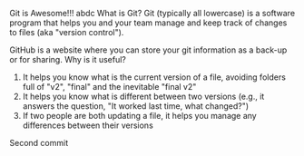 Git is Awesome!!!
abdc
What is Git?
Git (typically all lowercase) is a software program that helps you and your team manage and keep track of changes to files (aka "version control").

GitHub is a website where you can store your git information as a back-up or for sharing. Why is it useful?
1. It helps you know what is the current version of a file, avoiding folders full of "v2", "final" and the inevitable "final v2"
2. It helps you know what is different between two versions (e.g., it answers the question, "It worked last time, what changed?") 
3. If two people are both updating a file, it helps you manage any differences between their versions

Second commit 


